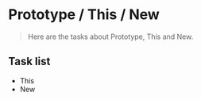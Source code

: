 # Prototype / This / New

> Here are the tasks about Prototype, This and New.

## Task list

- This
- New